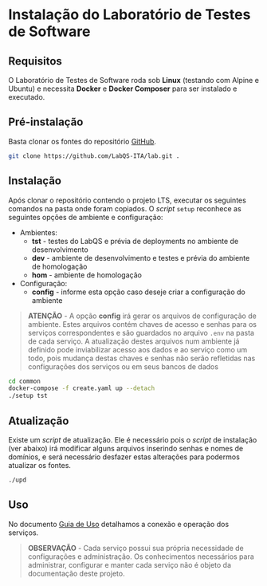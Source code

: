 # Instalação do Laboratório de Testes de Software

## Requisitos

O Laboratório de Testes de Software roda sob **Linux** (testando com Alpine e Ubuntu) e necessita **Docker** e **Docker Composer** para ser instalado e executado.

## Pré-instalação

Basta clonar os fontes do repositório [GitHub](https://github.com/LabQS-ITA/lab.git).

```sh
git clone https://github.com/LabQS-ITA/lab.git .
```

## Instalação

Após clonar o repositório contendo o projeto LTS, executar os seguintes comandos na pasta onde foram copiados. O _script_ `setup` reconhece as seguintes opções de ambiente e configuração:

* Ambientes:
    * **tst** - testes do LabQS e prévia de deployments no ambiente de desenvolvimento
    * **dev** - ambiente de desenvolvimento e testes e prévia do ambiente de homologação
    * **hom** - ambiente de homologação
* Configuração:
    * **config** - informe esta opção caso deseje criar a configuração do ambiente

> **ATENÇÃO** - A opção **config** irá gerar os arquivos de configuração de ambiente. Estes arquivos contém chaves de acesso e senhas para os serviços correspondentes e são guardados no arquivo `.env` na pasta de cada serviço. A atualização destes arquivos num ambiente já definido pode inviabilizar acesso aos dados e ao serviço como um todo, pois mudança destas chaves e senhas não serão refletidas nas configurações dos serviços ou em seus bancos de dados

```sh
cd common
docker-compose -f create.yaml up --detach
./setup tst
```


## Atualização

Existe um _script_ de atualização. Ele é necessário pois o _script_ de instalação (ver abaixo) irá modificar alguns arquivos inserindo senhas e nomes de domínios, e será necessário desfazer estas alterações para podermos atualizar os fontes.

```sh
./upd
```

 ## Uso

 No documento [Guia de Uso](./USE.md) detalhamos a conexão e operação dos serviços.

> **OBSERVAÇÃO** - Cada serviço possui sua própria necessidade de configurações e administração. Os conhecimentos necessários para administrar, configurar e manter cada serviço não é objeto da documentação deste projeto.
